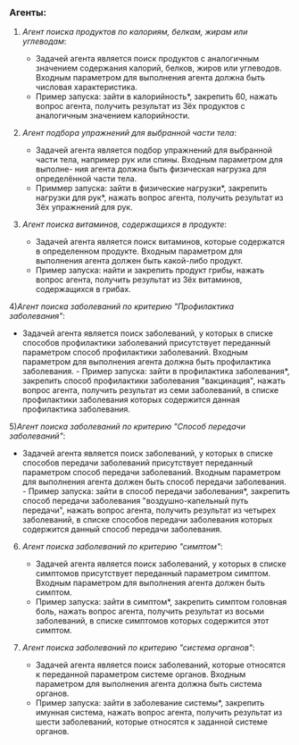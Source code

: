 ### Агенты:

1) *Агент поиска продуктов по калориям, белкам, жирам или углеводам*:
   - Задачей агента является поиск продуктов с аналогичным значением
содержания калорий, белков, жиров или углеводов. Входным параметром
для выполнения агента должна быть числовая характеристика.
    - Пример запуска: зайти в калорийность*, закрепить 60, нажать вопрос агента, получить результат из 3ёх продуктов с аналогичным значением калорийности.

2) *Агент подбора упражнений для выбранной части тела*:
   - Задачей агента является подбор упражнений для выбранной
части тела, например рук или спины. Входным параметром для выполне-
ния агента должна быть физическая нагрузка для определённой части тела.
    - Приммер запуска: зайти в физические нагрузки*, закрепить нагрузки для рук*, нажать вопрос агента, получить результат из 3ёх упражнений для рук.
    
3) *Агент поиска витаминов, содержащихся в продукте*:
   - Задачей агента является поиск витаминов, которые содержатся в 
определенном продукте. Входным параметром для выполнения агента
должен быть какой-либо продукт.
    - Пример запуска: найти и закрепить продукт грибы, нажать вопрос агента, получить результат из 3ёх витаминов, содержащихся в грибах.
    
4)*Агент поиска заболеваний по критерию "Профилактика заболевания"*:
   - Задачей агента является поиск заболеваний, у которых в списке способов профилактики заболеваний присутствует переданный параметром способ профилактики заболеваний. Входным параметром для выполнения агента должна быть профилактика заболевания.
    - Пример запуска: зайти в профилактика заболевания*, закрепить способ профилактики заболевания "вакцинация", нажать вопрос агента, получить результат из семи заболеваний, в списке профилактики заболевания которых содержится данная профилактика заболевания.
    
5)*Агент поиска заболеваний по критерию "Способ передачи заболеваний"*:
   - Задачей агента является поиск заболеваний, у которых в списке способов передачи заболеваний присутствует переданный параметром способ передачи заболеваний. Входным параметром для выполнения агента должен быть способ передачи заболевания.
    - Пример запуска: зайти в способ передачи заболевания*, закрепить способ передачи заболевания "воздушно-капельный путь передачи", нажать вопрос агента, получить результат из четырех заболеваний, в списке способов передачи заболевания которых содержится данный способ передачи заболевания.
    
6) *Агент поиска заболеваний по критерию "симптом"*:
   - Задачей агента является поиск заболеваний, у которых в списке симптомов присутствует переданный параметром симптом. Входным параметром
для выполнения агента должен быть симптом.
    - Пример запуска: зайти в симптом*, закрепить симптом головная боль, нажать вопрос агента, получить результат из восьми заболеваний, в списке симптомов которых содержится этот симптом.
    
7) *Агент поиска заболеваний по критерию "система органов"*:
   - Задачей агента является поиск заболеваний, которые относятся к переданной параметром системе органов. Входным параметром
для выполнения агента должна быть система органов.
    - Пример запуска: зайти в заболевание системы*, закрепить имунная система, нажать вопрос агента, получить результат из шести заболеваний, которые относятся к заданной системе органов.
